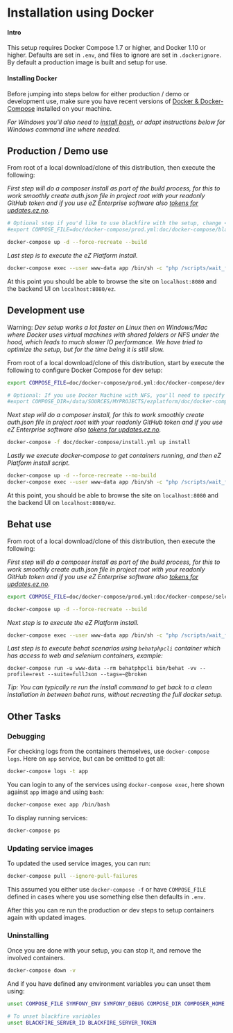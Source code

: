 # Installation using Docker

#### Intro

This setup requires Docker Compose 1.7 or higher, and Docker 1.10 or higher. Defaults are set in `.env`, and
files to ignore are set in `.dockerignore`. By default a production image is built and setup for use.

#### Installing Docker

Before jumping into steps below for either production / demo or development use, make sure you have recent versions of
[Docker & Docker-Compose](https://www.docker.com/) installed on your machine.

*For Windows you'll also need to [install bash](https://msdn.microsoft.com/en-us/commandline/wsl/about), or adapt instructions below for Windows command line where needed.*


## Production / Demo use

From root of a local download/clone of this distribution, then execute the following:

*First step will do a composer install as part of the build process, for this to work smoothly create auth.json file in project root with your
readonly GitHub token and if you use eZ Enterprise software also [tokens for updates.ez.no](https://doc.ez.no/display/TECHDOC/Using+Composer).*
```sh
# Optional step if you'd like to use blackfire with the setup, change <id> and <token> with your own values
#export COMPOSE_FILE=doc/docker-compose/prod.yml:doc/docker-compose/blackfire.yml BLACKFIRE_SERVER_ID=<id> BLACKFIRE_SERVER_TOKEN=<token>

docker-compose up -d --force-recreate --build
```

*Last step is to execute the eZ Platform install.*
```sh
docker-compose exec --user www-data app /bin/sh -c "php /scripts/wait_for_db.php; php app/console ezplatform:install clean"
```

At this point you should be able to browse the site on `localhost:8080` and the backend UI on `localhost:8080/ez`.

## Development use

Warning: *Dev setup works a lot faster on Linux then on Windows/Mac where Docker uses virtual machines with shared folders
or NFS under the hood, which leads to much slower IO performance. We have tried to optimize the setup, but for the time being it is still slow.*

From root of a local download/clone of this distribution, start by execute the following to configure Docker Compose for dev setup:
```sh
export COMPOSE_FILE=doc/docker-compose/prod.yml:doc/docker-compose/dev.yml SYMFONY_ENV=dev SYMFONY_DEBUG=1

# Optional: If you use Docker Machine with NFS, you'll need to specify where project is, & give composer a valid directory.
#export COMPOSE_DIR=/data/SOURCES/MYPROJECTS/ezplatform/doc/docker-compose COMPOSER_HOME=/tmp
```
*Next step will do a composer install, for this to work smoothly create auth.json file in project root with your
readonly GitHub token and if you use eZ Enterprise software also [tokens for updates.ez.no](https://doc.ez.no/display/TECHDOC/Using+Composer).*
```sh
docker-compose -f doc/docker-compose/install.yml up install
```

*Lastly we execute docker-compose to get containers running, and then eZ Platform install script.*
```sh
docker-compose up -d --force-recreate --no-build
docker-compose exec --user www-data app /bin/sh -c "php /scripts/wait_for_db.php; php app/console ezplatform:install clean"
```


At this point, you should be able to browse the site on `localhost:8080` and the backend UI on `localhost:8080/ez`.


## Behat use

From root of a local download/clone of this distribution, then execute the following:

*First step will do a composer install as part of the build process, for this to work smoothly create auth.json file in project root with your
readonly GitHub token and if you use eZ Enterprise software also [tokens for updates.ez.no](https://doc.ez.no/display/TECHDOC/Using+Composer).*
```sh
export COMPOSE_FILE=doc/docker-compose/prod.yml:doc/docker-compose/selenium.yml

docker-compose up -d --force-recreate --build
```

*Next step is to execute the eZ Platform install.*
```sh
docker-compose exec --user www-data app /bin/sh -c "php /scripts/wait_for_db.php; php app/console ezplatform:install clean"
```

*Last step is to execute behat scenarios using `behatphpcli` container which has access to web and selenium containers, example:*
```
docker-compose run -u www-data --rm behatphpcli bin/behat -vv --profile=rest --suite=fullJson --tags=~@broken
```

*Tip: You can typically re run the install command to get back to a clean installation in between behat runs, without recreating the full docker setup.*


## Other Tasks

### Debugging

For checking logs from the containers themselves, use `docker-compose logs`. Here on `app` service, but can be omitted to get all:
```sh
docker-compose logs -t app
```


You can login to any of the services using `docker-compose exec`, here shown against `app` image and using `bash`:
```sh
docker-compose exec app /bin/bash
```

To display running services:
```sh
docker-compose ps
```

### Updating service images

To updated the used service images, you can run:
```sh
docker-compose pull --ignore-pull-failures
```

This assumed you either use `docker-compose -f` or have `COMPOSE_FILE` defined in cases where you use something else
then defaults in `.env`.

After this you can re run the production or dev steps to setup containers again with updated images.

### Uninstalling

 Once you are done with your setup, you can stop it, and remove the involved containers.
 ```sh
docker-compose down -v
 ```

 And if you have defined any environment variables you can unset them using:
 ```sh
unset COMPOSE_FILE SYMFONY_ENV SYMFONY_DEBUG COMPOSE_DIR COMPOSER_HOME

# To unset blackfire variables
unset BLACKFIRE_SERVER_ID BLACKFIRE_SERVER_TOKEN
 ```
